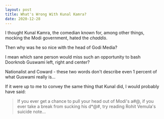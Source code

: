 ```yaml
---
layout: post
title: What's Wrong With Kunal Kamra?
date: 2020-12-28
---
```


I thought Kunal Kamra, the comedian known for, among other things, mocking the Modi government, hated the *chaddis*.

Then why was he so nice with the head of Godi Media?

I mean which sane person would miss such an opportunity to bash Doorknob Guswami left, right and center?

Nationalist and Coward - these two words don't describe even 1 percent of what Guswami really is...

If it were up to me to convey the same thing that Kunal did, I would probably have said:

> If you ever get a chance to pull your head out of Modi's a#@, if you ever take a break from sucking his d*@#, try reading Rohit Vemula's suicide note...
